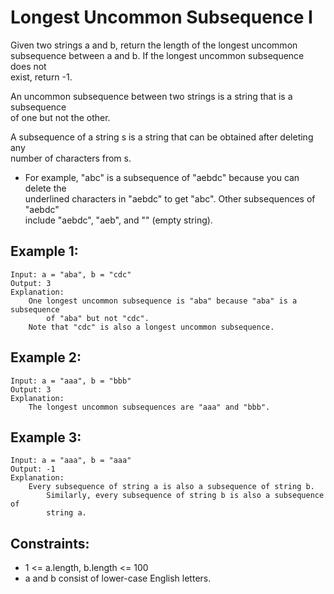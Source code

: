 # Longest Uncommon Subsequence I

Given two strings a and b, return the length of the longest uncommon  
subsequence between a and b. If the longest uncommon subsequence does not  
exist, return -1.

An uncommon subsequence between two strings is a string that is a subsequence  
of one but not the other.

A subsequence of a string s is a string that can be obtained after deleting any  
number of characters from s.

* For example, "abc" is a subsequence of "aebdc" because you can delete the  
underlined characters in "aebdc" to get "abc". Other subsequences of "aebdc"  
include "aebdc", "aeb", and "" (empty string).

 

## Example 1:

    Input: a = "aba", b = "cdc"
    Output: 3
    Explanation:
        One longest uncommon subsequence is "aba" because "aba" is a subsequence
            of "aba" but not "cdc".
        Note that "cdc" is also a longest uncommon subsequence.

## Example 2:

    Input: a = "aaa", b = "bbb"
    Output: 3
    Explanation:
        The longest uncommon subsequences are "aaa" and "bbb".
        
## Example 3:

    Input: a = "aaa", b = "aaa"
    Output: -1
    Explanation:
        Every subsequence of string a is also a subsequence of string b. 
            Similarly, every subsequence of string b is also a subsequence of 
            string a.
        
 

## Constraints:

* 1 <= a.length, b.length <= 100
* a and b consist of lower-case English letters.

